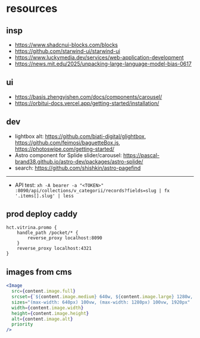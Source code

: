 # resources

## insp

- https://www.shadcnui-blocks.com/blocks
- https://github.com/starwind-ui/starwind-ui
- https://www.luckymedia.dev/services/web-application-development
- https://news.mit.edu/2025/unpacking-large-language-model-bias-0617

## ui

- https://basis.zhengyishen.com/docs/components/carousel/
- https://orbitui-docs.vercel.app/getting-started/installation/

## dev

- lightbox alt: https://github.com/biati-digital/glightbox, https://github.com/feimosi/baguetteBox.js, https://photoswipe.com/getting-started/
- Astro component for Splide slider/carousel: https://pascal-brand38.github.io/astro-dev/packages/astro-splide/
- search: https://github.com/shishkin/astro-pagefind

---

- API test: `xh -A bearer -a "<TOKEN>" :8090/api/collections/v_categorii/records?fields=slug | fx '.items[].slug' | less`

## prod deploy caddy

```
hct.vitrina.promo {
	handle_path /pocket/* {
		reverse_proxy localhost:8090
	}
	reverse_proxy localhost:4321
}
```

## images from cms

```jsx
<Image
  src={content.image.full}
  srcset={`${content.image.medium} 640w, ${content.image.large} 1280w, ${content.image.full} 1920w`}
  sizes="(max-width: 640px) 100vw, (max-width: 1280px) 100vw, 1920px"
  width={content.image.width}
  height={content.image.height}
  alt={content.image.alt}
  priority
/>
```
